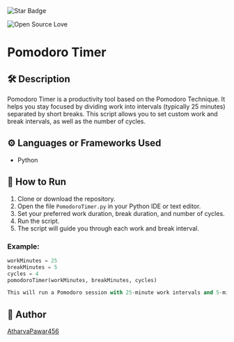 ![Star Badge](https://img.shields.io/static/v1?label=%F0%9F%8C%9F&message=If%20Useful&style=style=flat&color=BC4E99)

![Open Source Love](https://badges.frapsoft.com/os/v1/open-source.svg?v=103)

# Pomodoro Timer

## 🛠️ Description

Pomodoro Timer is a productivity tool based on the Pomodoro Technique. It helps you stay focused by dividing work into intervals (typically 25 minutes) separated by short breaks. This script allows you to set custom work and break intervals, as well as the number of cycles.

## ⚙️ Languages or Frameworks Used
- Python

## 🌟 How to Run

1. Clone or download the repository.
2. Open the file `PomodoroTimer.py` in your Python IDE or text editor.
3. Set your preferred work duration, break duration, and number of cycles.
4. Run the script.
5. The script will guide you through each work and break interval.

### Example:

```python
workMinutes = 25
breakMinutes = 5
cycles = 4
pomodoroTimer(workMinutes, breakMinutes, cycles)

This will run a Pomodoro session with 25-minute work intervals and 5-minute breaks for 4 cycles.
```

## 🤖 Author
[AtharvaPawar456](https://github.com/AtharvaPawar456)